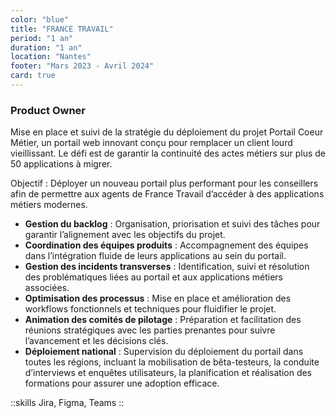 ```yaml
---
color: "blue"
title: "FRANCE TRAVAIL"
period: "1 an"
duration: "1 an"
location: "Nantes"
footer: "Mars 2023 - Avril 2024"
card: true
---
```


### Product Owner

Mise en place et suivi de la stratégie du déploiement du projet Portail Coeur Métier, un portail web innovant conçu pour remplacer un client lourd vieillissant. Le défi est de garantir la continuité des actes métiers sur plus de 50 applications à migrer.

Objectif : Déployer un nouveau portail plus performant pour les conseillers afin de permettre aux agents de France Travail d’accéder à des applications métiers modernes.

- **Gestion du backlog** : Organisation, priorisation et suivi des tâches pour garantir l’alignement avec les objectifs du projet.
- **Coordination des équipes produits** : Accompagnement des équipes dans l’intégration fluide de leurs applications au sein du portail.
- **Gestion des incidents transverses** : Identification, suivi et résolution des problématiques liées au portail et aux applications métiers associées.
- **Optimisation des processus** : Mise en place et amélioration des workflows fonctionnels et techniques pour fluidifier le projet.
- **Animation des comités de pilotage** : Préparation et facilitation des réunions stratégiques avec les parties prenantes pour suivre l’avancement et les décisions clés.
- **Déploiement national** : Supervision du déploiement du portail dans toutes les régions, incluant la mobilisation de bêta-testeurs, la conduite d’interviews et enquêtes utilisateurs, la planification et réalisation des formations pour assurer une adoption efficace.


::skills
Jira, Figma, Teams
::
